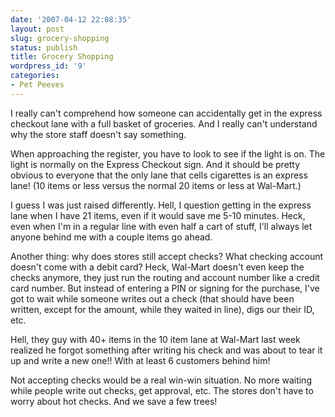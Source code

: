 ```yaml
---
date: '2007-04-12 22:08:35'
layout: post
slug: grocery-shopping
status: publish
title: Grocery Shopping
wordpress_id: '9'
categories:
- Pet Peeves
---
```


I really can't comprehend how someone can accidentally get in the express checkout lane with a full basket of groceries. And I really can't understand why the store staff doesn't say something. 




When approaching the register, you have to look to see if the light is on. The light is normally on the Express Checkout sign. And it should be pretty obvious to everyone that the only lane that cells cigarettes is an express lane! (10 items or less versus the normal 20 items or less at Wal-Mart.)




I guess I was just raised differently. Hell, I question getting in the express lane when I have 21 items, even if it would save me 5-10 minutes. Heck, even when I'm in a regular line with even half a cart of stuff, I'll always let anyone behind me with a couple items go ahead.




Another thing: why does stores still accept checks? What checking account doesn't come with a debit card? Heck, Wal-Mart doesn't even keep the checks anymore, they just run the routing and account number like a credit card number. But instead of entering a PIN or signing for the purchase, I've got to wait while someone writes out a check (that should have been written, except for the amount, while they waited in line), digs our their ID, etc.




Hell, they guy with 40+ items in the 10 item lane at Wal-Mart last week realized he forgot something after writing his check and was about to tear it up and write a new one!! With at least 6 customers behind him!




Not accepting checks would be a real win-win situation. No more waiting while people write out checks, get approval, etc. The stores don't have to worry about hot checks. And we save a few trees!
